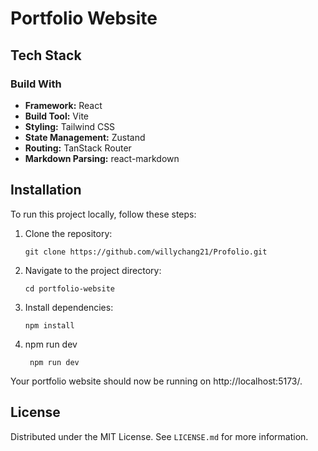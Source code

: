 # Portfolio Website

## Tech Stack

### Build With

- **Framework:** React
- **Build Tool:** Vite
- **Styling:** Tailwind CSS
- **State Management:** Zustand
- **Routing:** TanStack Router
- **Markdown Parsing:** react-markdown

## Installation

To run this project locally, follow these steps:

1. Clone the repository:
   ```
   git clone https://github.com/willychang21/Profolio.git
   ```
2. Navigate to the project directory:
   ```
   cd portfolio-website
   ```
3. Install dependencies:
   ```
   npm install
   ```
4. npm run dev
   ```
    npm run dev
   ```

Your portfolio website should now be running on http://localhost:5173/.

## License

Distributed under the MIT License. See `LICENSE.md` for more information.
